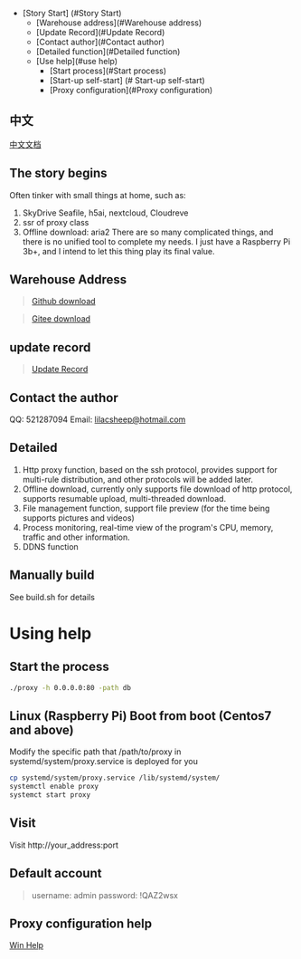 * [Story Start] (#Story Start)
    * [Warehouse address](#Warehouse address)
    * [Update Record](#Update Record)
    * [Contact author](#Contact author)
    * [Detailed function](#Detailed function)
    * [Use help](#use help)
        * [Start process](#Start process)
        * [Start-up self-start] (# Start-up self-start)
        * [Proxy configuration](#Proxy configuration)

## 中文
[中文文档](/README2.md)

## The story begins
Often tinker with small things at home, such as:
1. SkyDrive Seafile, h5ai, nextcloud, Cloudreve
2. ssr of proxy class
3. Offline download: aria2
There are so many complicated things, and there is no unified tool to complete my needs. I just have a Raspberry Pi 3b+, and I intend to let this thing play its final value. 


## Warehouse Address
> [Github download](https://github.com/lilacsheep/HomeCenter/releases)

> [Gitee download](https://gitee.com/Dukeshi/HomeCenter)

## update record
> [Update Record](/doc/update.md)

## Contact the author
QQ: 521287094
Email: lilacsheep@hotmail.com

## Detailed
1. Http proxy function, based on the ssh protocol, provides support for multi-rule distribution, and other protocols will be added later.
2. Offline download, currently only supports file download of http protocol, supports resumable upload, multi-threaded download.
3. File management function, support file preview (for the time being supports pictures and videos)
4. Process monitoring, real-time view of the program's CPU, memory, traffic and other information.
5. DDNS function

## Manually build
See build.sh for details

# Using help
## Start the process
```bash
./proxy -h 0.0.0.0:80 -path db
```
## Linux (Raspberry Pi) Boot from boot (Centos7 and above)
Modify the specific path that /path/to/proxy in systemd/system/proxy.service is deployed for you

```bash
cp systemd/system/proxy.service /lib/systemd/system/
systemctl enable proxy
systemct start proxy
```

## Visit
Visit http://your_address:port

## Default account
> username: admin
> password: !QAZ2wsx

## Proxy configuration help
[Win Help](https://jingyan.baidu.com/article/72ee561a053a87e16138dfed.html)